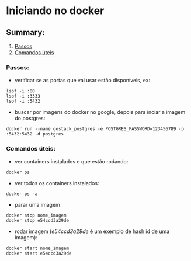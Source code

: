 # Iniciando no docker

## Summary:

1. [Passos](#passos)
2. [Comandos úteis](#comandos-úteis)

### Passos:

- verificar se as portas que vai usar estão disponíveis, ex:

```shell
lsof -i :80
lsof -i :3333
lsof -i :5432
```

- buscar por imagens do docker no google, depois para inciar a imagem do postgres:

```shell
docker run --name gostack_postgres -e POSTGRES_PASSWORD=123456789 -p :5432:5432 -d postgres
```

### Comandos úteis:

- ver containers instalados e que estão rodando:

```shell
docker ps
```

- ver todos os containers instalados:

```shell
docker ps -a
```

- parar uma imagem

```shell
docker stop nome_imagem
docker stop e54ccd3a29de
```

- rodar imagem (_e54ccd3a29de_ é um exemplo de hash id de uma imagem):

```shell
docker start nome_imagem
docker start e54ccd3a29de
```
